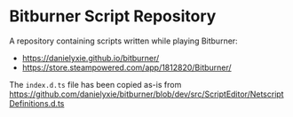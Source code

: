# Bitburner Script Repository

A repository containing scripts written while playing Bitburner:

* https://danielyxie.github.io/bitburner/
* https://store.steampowered.com/app/1812820/Bitburner/

The `index.d.ts` file has been copied as-is from https://github.com/danielyxie/bitburner/blob/dev/src/ScriptEditor/NetscriptDefinitions.d.ts